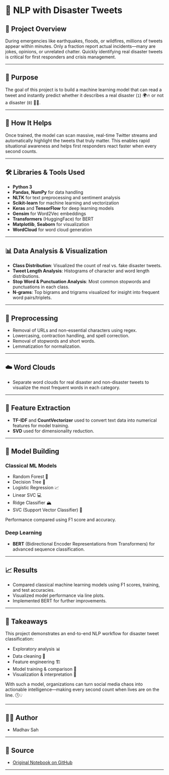 # 🚨 NLP with Disaster Tweets

## 🌟 Project Overview

During emergencies like earthquakes, floods, or wildfires, millions of tweets appear within minutes. Only a fraction report actual incidents—many are jokes, opinions, or unrelated chatter. Quickly identifying real disaster tweets is critical for first responders and crisis management.

---

## 🎯 Purpose

The goal of this project is to build a machine learning model that can read a tweet and instantly predict whether it describes a real disaster (`1`) 🌍🔥 or not a disaster (`0`) 🙅‍♂️.

---

## 🤖 How It Helps

Once trained, the model can scan massive, real-time Twitter streams and automatically highlight the tweets that truly matter. This enables rapid situational awareness and helps first responders react faster when every second counts.

---

## 🛠️ Libraries & Tools Used

- **Python 3**
- **Pandas**, **NumPy** for data handling
- **NLTK** for text preprocessing and sentiment analysis
- **Scikit-learn** for machine learning and vectorization
- **Keras** and **TensorFlow** for deep learning models
- **Gensim** for Word2Vec embeddings
- **Transformers** (HuggingFace) for BERT
- **Matplotlib**, **Seaborn** for visualization
- **WordCloud** for word cloud generation

---

## 📊 Data Analysis & Visualization

- **Class Distribution**: Visualized the count of real vs. fake disaster tweets.
- **Tweet Length Analysis**: Histograms of character and word length distributions.
- **Stop Word & Punctuation Analysis**: Most common stopwords and punctuations in each class.
- **N-grams**: Top bigrams and trigrams visualized for insight into frequent word pairs/triplets.

---

## 🧹 Preprocessing

- Removal of URLs and non-essential characters using regex.
- Lowercasing, contraction handling, and spell correction.
- Removal of stopwords and short words.
- Lemmatization for normalization.

---

## ☁️ Word Clouds

- Separate word clouds for real disaster and non-disaster tweets to visualize the most frequent words in each category.

---

## 🔡 Feature Extraction

- **TF-IDF** and **CountVectorizer** used to convert text data into numerical features for model training.
- **SVD** used for dimensionality reduction.

---

## 🤖 Model Building

### Classical ML Models

- Random Forest 🌲
- Decision Tree 🌳
- Logistic Regression 📈
- Linear SVC 💻
- Ridge Classifier 🏔️
- SVC (Support Vector Classifier) 🧮

Performance compared using F1 score and accuracy. 

### Deep Learning

- **BERT** (Bidirectional Encoder Representations from Transformers) for advanced sequence classification.

---

## 📈 Results

- Compared classical machine learning models using F1 scores, training, and test accuracies.
- Visualized model performance via line plots.
- Implemented BERT for further improvements.

---

## 🚀 Takeaways

This project demonstrates an end-to-end NLP workflow for disaster tweet classification:
- Exploratory analysis 📊
- Data cleaning 🧹
- Feature engineering 🏗️
- Model training & comparison 🤖
- Visualization & interpretation 🎨

With such a model, organizations can turn social media chaos into actionable intelligence—making every second count when lives are on the line. 🕒💡

---

## 👨‍💻 Author

- Madhav Sah

---

## 📂 Source

- [Original Notebook on GitHub](https://github.com/madhavsah123/nlp-tweets/blob/ca784f10f5573cdd314be2a04e0c8dc042cb7b0b/twitter_disaster_nlp_by_madhav_sah-5.ipynb)

---
